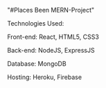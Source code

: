 "#Places Been MERN-Project" 

Technologies Used:

Front-end: React, HTML5, CSS3

Back-end: NodeJS, ExpressJS

Database: MongoDB

Hosting: Heroku, Firebase
